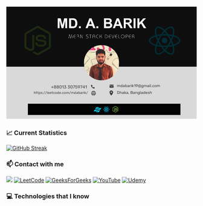 
<!-- https://raw.githubusercontent.com/mdabarik/mdabarik/main/images/banner.png -->
<!-- ![Alt text](https://raw.githubusercontent.com/mdabarik/mdabarik/main/images/banner.png) -->
[![LeetCode Profile](https://raw.githubusercontent.com/mdabarik/mdabarik/main/images/github-banner-new-v2.png)](https://leetcode.com/mdabarik/)


### 📈 Current Statistics
[![GitHub Streak](https://github-readme-streak-stats.herokuapp.com?user=mdabarik&theme=dark)](https://git.io/streak-stats)


### 📫 Contact with me

[![](https://img.shields.io/badge/LinkedIn-0077B5?style=for-the-badge&logo=linkedin&logoColor=white)](https://www.linkedin.com/in/md-a-barik/) 
[![LeetCode](https://img.shields.io/badge/LeetCode-000000?style=for-the-badge&logo=LeetCode&logoColor=#d16c06)](https://leetcode.com/mdabarik/)
[![GeeksForGeeks](https://img.shields.io/badge/GeeksforGeeks-gray?style=for-the-badge&logo=geeksforgeeks&logoColor=35914c)](https://auth.geeksforgeeks.org/user/mdabarik)
[![YouTube](https://img.shields.io/badge/YouTube-%23FF0000.svg?style=for-the-badge&logo=YouTube&logoColor=white)](mailto:mdabarik19@gmail.com)
[![Udemy](https://img.shields.io/badge/Udemy-A435F0?style=for-the-badge&logo=Udemy&logoColor=white)](https://www.udemy.com/user/abdul-barik-3/)



### 💻 Technologies that I know

